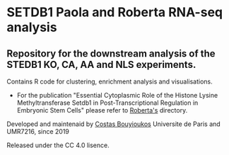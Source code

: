 # SETDB1 Paola and Roberta RNA-seq analysis

## Repository for the downstream analysis of the STEDB1 KO, CA, AA and NLS experiments.

Contains R code for clustering, enrichment analysis and visualisations.

- For the publication "Essential Cytoplasmic Role of the Histone Lysine Methyltransferase Setdb1 in Post-Transcriptional Regulation in Embryonic Stem Cells" please refer to [Roberta's](https://github.com/parisepigenetics/setdb1-downstream-anal/tree/master/Roberta) directory.

Developed and maintenaid by [Costas Bouyioukos](@cbouyio) Universite de Paris and UMR7216, since 2019

Released under the CC 4.0 lisence.

